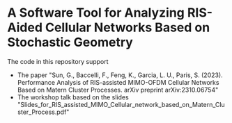 # A Software Tool for Analyzing RIS-Aided Cellular Networks Based on Stochastic Geometry
The code in this repository support 
* The paper "Sun, G., Baccelli, F., Feng, K., Garcia, L. U., Paris, S. (2023). Performance Analysis of RIS-assisted MIMO-OFDM Cellular Networks Based on Matern Cluster Processes. arXiv preprint arXiv:2310.06754"
* The workshop talk based on the slides "Slides_for_RIS_assisted_MIMO_Cellular_network_based_on_Matern_Cluster_Process.pdf"
